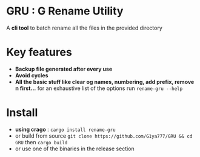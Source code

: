 # GRU : G Rename Utility

A **cli tool** to batch rename all the files in the provided directory

# Key features

- **Backup file generated after every use**
- **Avoid cycles**
- **All the basic stuff like clear og names, numbering, add prefix, remove n first...** for an exhaustive list of the options run `rename-gru --help`

# Install

- **using crago** : `cargo install rename-gru`
- or build from source `git clone https://github.com/G1ya777/GRU && cd GRU` then `cargo build`
- or use one of the binaries in the release section

